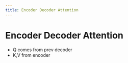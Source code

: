 ```yaml
---
title: Encoder Decoder Attention
---
```


# Encoder Decoder Attention
- Q comes from prev decoder
- K,V from encoder











